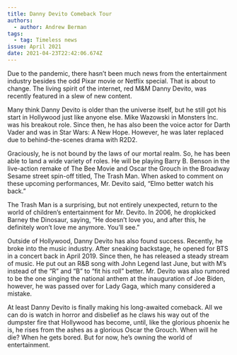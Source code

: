 ```yaml
---
title: Danny Devito Comeback Tour
authors:
  - author: Andrew Berman
tags:
  - tag: Timeless news
issue: April 2021
date: 2021-04-23T22:42:06.674Z
---
```

Due to the pandemic, there hasn’t been much news from the entertainment industry besides the odd Pixar movie or Netflix special. That is about to change. The living spirit of the internet, red M&M Danny Devito, was recently featured in a slew of new content. 

Many think Danny Devito is older than the universe itself, but he still got his start in Hollywood just like anyone else. Mike Wazowski in Monsters Inc. was his breakout role. Since then, he has also been the voice actor for Darth Vader and was in Star Wars: A New Hope. However, he was later replaced due to behind-the-scenes drama with R2D2. 

Graciously, he is not bound by the laws of our mortal realm. So, he has been able to land a wide variety of roles. He will be playing Barry B. Benson in the live-action remake of The Bee Movie and Oscar the Grouch in the Broadway Sesame street spin-off titled, The Trash Man. When asked to comment on these upcoming performances, Mr. Devito said, “Elmo better watch his back.” 

The Trash Man is a surprising, but not entirely unexpected, return to the world of children’s entertainment for Mr. Devito. In 2006, he dropkicked Barney the Dinosaur, saying, “He doesn’t love you, and after this, he definitely won’t love me anymore. You’ll see.” 

Outside of Hollywood, Danny Devito has also found success. Recently, he broke into the music industry. After sneaking backstage, he opened for BTS in a concert back in April 2019. Since then, he has released a steady stream of music. He put out an R&B song with John Legend last June, but with M’s instead of the “R” and “B” to “fit his roll” better. Mr. Devito was also rumored to be the one singing the national anthem at the inauguration of Joe Biden, however, he was passed over for Lady Gaga, which many considered a mistake. 

At least Danny Devito is finally making his long-awaited comeback. All we can do is watch in horror and disbelief as he claws his way out of the dumpster fire that Hollywood has become, until, like the glorious phoenix he is, he rises from the ashes as a glorious Oscar the Grouch. When will he die? When he gets bored. But for now, he’s owning the world of entertainment.